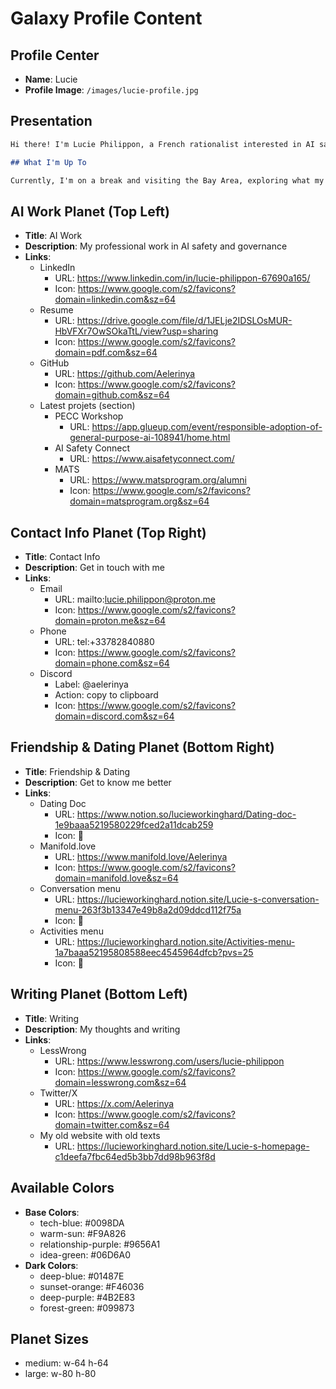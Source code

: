 # Galaxy Profile Content

## Profile Center

- **Name**: Lucie
- **Profile Image**: `/images/lucie-profile.jpg`

## Presentation

```md
Hi there! I'm Lucie Philippon, a French rationalist interested in AI safety, personal development, and community building.

## What I'm Up To

Currently, I'm on a break and visiting the Bay Area, exploring what my next steps might be. I'm working through some big questions like where to live, which relationships to build, and whether to continue policy work or return to software development. If you're curious about my thought process, check out my [career reflections](https://docs.google.com/document/d/1383rUz4ca5htvQ_bjJ2VE0Rx23JuBmavNdgSWQJPmNo/edit?tab=t.0#heading=h.kyfsm5olvsip).
```

## AI Work Planet (Top Left)

- **Title**: AI Work
- **Description**: My professional work in AI safety and governance
- **Links**:
  - LinkedIn
    - URL: https://www.linkedin.com/in/lucie-philippon-67690a165/
    - Icon: https://www.google.com/s2/favicons?domain=linkedin.com&sz=64
  - Resume
    - URL: https://drive.google.com/file/d/1JELje2IDSLOsMUR-HbVFXr7OwSOkaTtL/view?usp=sharing
    - Icon: https://www.google.com/s2/favicons?domain=pdf.com&sz=64
  - GitHub
    - URL: https://github.com/Aelerinya
    - Icon: https://www.google.com/s2/favicons?domain=github.com&sz=64
  - Latest projets (section)
    - PECC Workshop
      - URL: https://app.glueup.com/event/responsible-adoption-of-general-purpose-ai-108941/home.html
    - AI Safety Connect
      - URL: https://www.aisafetyconnect.com/
    - MATS
      - URL: https://www.matsprogram.org/alumni
      - Icon: https://www.google.com/s2/favicons?domain=matsprogram.org&sz=64

## Contact Info Planet (Top Right)

- **Title**: Contact Info
- **Description**: Get in touch with me
- **Links**:
  - Email
    - URL: mailto:lucie.philippon@proton.me
    - Icon: https://www.google.com/s2/favicons?domain=proton.me&sz=64
  - Phone
    - URL: tel:+33782840880
    - Icon: https://www.google.com/s2/favicons?domain=phone.com&sz=64
  - Discord
    - Label: @aelerinya
    - Action: copy to clipboard
    - Icon: https://www.google.com/s2/favicons?domain=discord.com&sz=64

## Friendship & Dating Planet (Bottom Right)

- **Title**: Friendship & Dating
- **Description**: Get to know me better
- **Links**:
  - Dating Doc
    - URL: https://www.notion.so/lucieworkinghard/Dating-doc-1e9baaa5219580229fced2a11dcab259
    - Icon: 💞
  - Manifold.love
    - URL: https://www.manifold.love/Aelerinya
    - Icon: https://www.google.com/s2/favicons?domain=manifold.love&sz=64
  - Conversation menu
    - URL: https://lucieworkinghard.notion.site/Lucie-s-conversation-menu-263f3b13347e49b8a2d09ddcd112f75a
    - Icon: 💬
  - Activities menu
    - URL: https://lucieworkinghard.notion.site/Activities-menu-1a7baaa52195808588eec4545964dfcb?pvs=25
    - Icon: 🧗

## Writing Planet (Bottom Left)

- **Title**: Writing
- **Description**: My thoughts and writing
- **Links**:
  - LessWrong
    - URL: https://www.lesswrong.com/users/lucie-philippon
    - Icon: https://www.google.com/s2/favicons?domain=lesswrong.com&sz=64
  - Twitter/X
    - URL: https://x.com/Aelerinya
    - Icon: https://www.google.com/s2/favicons?domain=twitter.com&sz=64
  - My old website with old texts
    - URL: https://lucieworkinghard.notion.site/Lucie-s-homepage-c1deefa7fbc64ed5b3bb7dd98b963f8d

## Available Colors

- **Base Colors**:
  - tech-blue: #0098DA
  - warm-sun: #F9A826
  - relationship-purple: #9656A1
  - idea-green: #06D6A0
- **Dark Colors**:
  - deep-blue: #01487E
  - sunset-orange: #F46036
  - deep-purple: #4B2E83
  - forest-green: #099873

## Planet Sizes

- medium: w-64 h-64
- large: w-80 h-80
